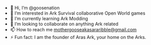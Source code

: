 - 👋 Hi, I’m @goosenation
- 👀 I’m interested in Ark Survival collaborative Open World games
- 🌱 I’m currently learning Ark Modding
- 💞️ I’m looking to collaborate on anything Ark related
- 📫 How to reach me mothergooseakasararibble@gmail.com
- ⚡ Fun fact: I am the founder of Aras Ark, your home on the Arks.

<!---
goosenation/goosenation is a ✨ special ✨ repository because its `README.md` (this file) appears on your GitHub profile.
You can click the Preview link to take a look at your changes.
--->
